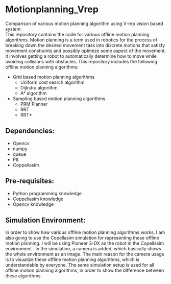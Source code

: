 # Motionplanning_Vrep
Comparison of various motion planning algorithm using V-rep vision based system.  
This repository contains the code for various offline motion planning algorithms. Motion planning is a term used in robotics for the process of breaking down the desired movement task into discrete motions that satisfy movement constraints and possibly optimize some aspect of the movement. It involves getting a robot to automatically determine how to move while avoiding collisions with obstacles. This repository includes the following offline motion planning algorithms:
- Grid based motion planning algorithms
  - Uniform cost search algorithm
  - Dijkstra algorithm
  - A* algorithm
- Sampling based motion planning algorithms
  - PRM Planner
  - RRT 
  - RRT*
## Dependencies:
- Opencv
- numpy
- queue
- PIL
- Coppeliasim

## Pre-requisites:
- Python programming knowledge
- Coppeliasim knowledge
- Opencv knowledge

## Simulation Environment:
In order to show how various offline motion planning algorithms works, I am also going to use the Copellasim simulation for representing these offline motion planning.  I will be using Pioneer 3-DX as the robot in the Copellasim environment . In the simulation, a camera is added, which basically shows the whole environment as an image. The main reason for the camera usage is to visualize these offline motion planning algorithms, which is understandable by everyone. The same simulation setup is used for all offline motion planning algorithms, in order to show the difference between these algorithms. 
